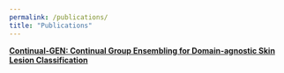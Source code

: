 ```yaml
---
permalink: /publications/
title: "Publications"
---
```


**[Continual-GEN: Continual Group Ensembling for Domain-agnostic Skin Lesion Classification](https://workshop2023.isic-archive.com/paper_bayasi.pdf)**
